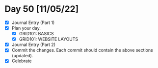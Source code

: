 # Day 50 [11/05/22]

- [x] Journal Entry (Part 1)
- [x] Plan your day.
  - [x] GRID101: BASICS
  - [x] GRID101: WEBSITE LAYOUTS
- [x] Journal Entry (Part 2)
- [x] Commit the changes. Each commit should contain the above sections (updated).
- [x] Celebrate
<!-- [x] to tick -->
